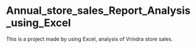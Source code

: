 # Annual_store_sales_Report_Analysis_using_Excel
This is a project made by using Excel, analysis of Vrindra store sales.
